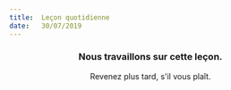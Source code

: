 ```yaml
---
title:  Leçon quotidienne
date:   30/07/2019
---
```


### <center>Nous travaillons sur cette leçon.</center>
<center>Revenez plus tard, s'il vous plaît.</center>